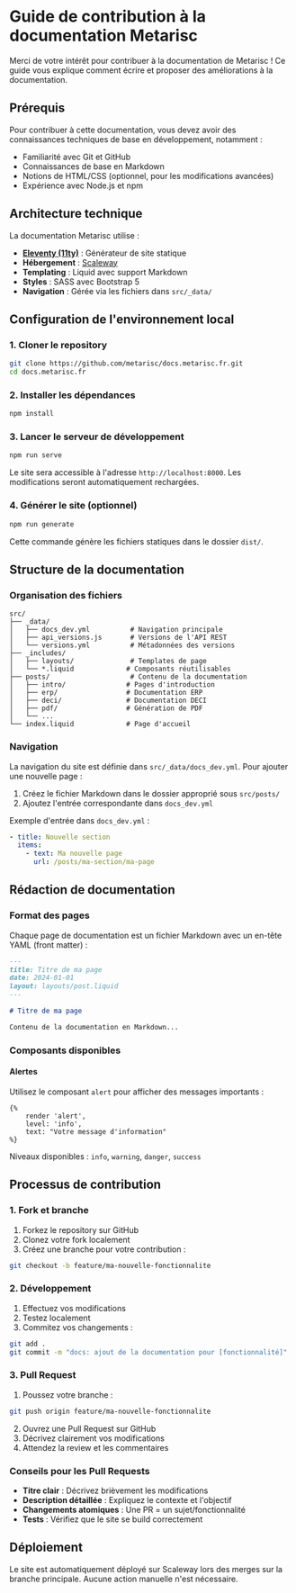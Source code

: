 # Guide de contribution à la documentation Metarisc

Merci de votre intérêt pour contribuer à la documentation de Metarisc ! Ce guide vous explique comment écrire et proposer des améliorations à la documentation.

## Prérequis

Pour contribuer à cette documentation, vous devez avoir des connaissances techniques de base en développement, notamment :

- Familiarité avec Git et GitHub
- Connaissances de base en Markdown
- Notions de HTML/CSS (optionnel, pour les modifications avancées)
- Expérience avec Node.js et npm

## Architecture technique

La documentation Metarisc utilise :

- **[Eleventy (11ty)](https://www.11ty.dev/)** : Générateur de site statique
- **Hébergement** : [Scaleway](https://scaleway.com/)
- **Templating** : Liquid avec support Markdown
- **Styles** : SASS avec Bootstrap 5
- **Navigation** : Gérée via les fichiers dans `src/_data/`

## Configuration de l'environnement local

### 1. Cloner le repository

```bash
git clone https://github.com/metarisc/docs.metarisc.fr.git
cd docs.metarisc.fr
```

### 2. Installer les dépendances

```bash
npm install
```

### 3. Lancer le serveur de développement

```bash
npm run serve
```

Le site sera accessible à l'adresse `http://localhost:8000`. Les modifications seront automatiquement rechargées.

### 4. Générer le site (optionnel)

```bash
npm run generate
```

Cette commande génère les fichiers statiques dans le dossier `dist/`.

## Structure de la documentation

### Organisation des fichiers

```
src/
├── _data/
│   ├── docs_dev.yml          # Navigation principale
│   ├── api_versions.js       # Versions de l'API REST
│   └── versions.yml          # Métadonnées des versions
├── _includes/
│   ├── layouts/              # Templates de page
│   └── *.liquid             # Composants réutilisables
├── posts/                    # Contenu de la documentation
│   ├── intro/               # Pages d'introduction
│   ├── erp/                 # Documentation ERP
│   ├── deci/                # Documentation DECI
│   ├── pdf/                 # Génération de PDF
│   └── ...
└── index.liquid             # Page d'accueil
```

### Navigation

La navigation du site est définie dans `src/_data/docs_dev.yml`. Pour ajouter une nouvelle page :

1. Créez le fichier Markdown dans le dossier approprié sous `src/posts/`
2. Ajoutez l'entrée correspondante dans `docs_dev.yml`

Exemple d'entrée dans `docs_dev.yml` :

```yaml
- title: Nouvelle section
  items:
    - text: Ma nouvelle page
      url: /posts/ma-section/ma-page
```

## Rédaction de documentation

### Format des pages

Chaque page de documentation est un fichier Markdown avec un en-tête YAML (front matter) :

```markdown
---
title: Titre de ma page
date: 2024-01-01
layout: layouts/post.liquid
---

# Titre de ma page

Contenu de la documentation en Markdown...
```

### Composants disponibles

#### Alertes

Utilisez le composant `alert` pour afficher des messages importants :

```liquid
{%
    render 'alert',
    level: 'info',
    text: "Votre message d'information"
%}
```

Niveaux disponibles : `info`, `warning`, `danger`, `success`

## Processus de contribution

### 1. Fork et branche

1. Forkez le repository sur GitHub
2. Clonez votre fork localement
3. Créez une branche pour votre contribution :

```bash
git checkout -b feature/ma-nouvelle-fonctionnalite
```

### 2. Développement

1. Effectuez vos modifications
2. Testez localement
3. Commitez vos changements :

```bash
git add .
git commit -m "docs: ajout de la documentation pour [fonctionnalité]"
```

### 3. Pull Request

1. Poussez votre branche :

```bash
git push origin feature/ma-nouvelle-fonctionnalite
```

2. Ouvrez une Pull Request sur GitHub
3. Décrivez clairement vos modifications
4. Attendez la review et les commentaires

### Conseils pour les Pull Requests

- **Titre clair** : Décrivez brièvement les modifications
- **Description détaillée** : Expliquez le contexte et l'objectif
- **Changements atomiques** : Une PR = un sujet/fonctionnalité
- **Tests** : Vérifiez que le site se build correctement

## Déploiement

Le site est automatiquement déployé sur Scaleway lors des merges sur la branche principale. Aucune action manuelle n'est nécessaire.
